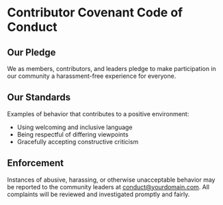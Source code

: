 # Contributor Covenant Code of Conduct

## Our Pledge

We as members, contributors, and leaders pledge to make participation in our community a harassment-free experience for everyone.

## Our Standards

Examples of behavior that contributes to a positive environment:

- Using welcoming and inclusive language
- Being respectful of differing viewpoints
- Gracefully accepting constructive criticism

## Enforcement

Instances of abusive, harassing, or otherwise unacceptable behavior may be reported to the community leaders at conduct@yourdomain.com. All complaints will be reviewed and investigated promptly and fairly.
